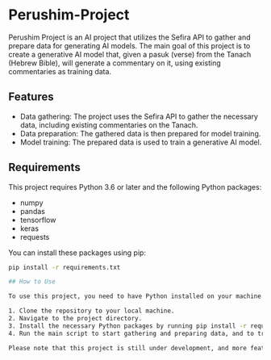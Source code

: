 # Perushim-Project

Perushim Project is an AI project that utilizes the Sefira API to gather and prepare data for generating AI models. The main goal of this project is to create a generative AI model that, given a pasuk (verse) from the Tanach (Hebrew Bible), will generate a commentary on it, using existing commentaries as training data.

## Features

- Data gathering: The project uses the Sefira API to gather the necessary data, including existing commentaries on the Tanach.
- Data preparation: The gathered data is then prepared for model training.
- Model training: The prepared data is used to train a generative AI model.


## Requirements

This project requires Python 3.6 or later and the following Python packages:

- numpy
- pandas
- tensorflow
- keras
- requests

You can install these packages using pip:

```bash
pip install -r requirements.txt

## How to Use

To use this project, you need to have Python installed on your machine. Follow the steps below:

1. Clone the repository to your local machine.
2. Navigate to the project directory.
3. Install the necessary Python packages by running pip install -r requirements.txt.
4. Run the main script to start gathering and preparing data, and to train the model.

Please note that this project is still under development, and more features will be added in the future.